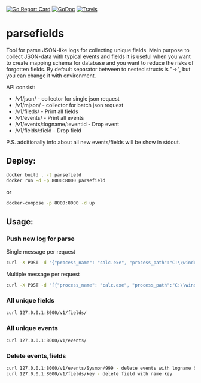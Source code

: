 [![Go Report Card](https://goreportcard.com/badge/github.com/MonaxGT/parsefields)](https://goreportcard.com/report/github.com/lastbackend/lastbackend)
[![GoDoc](https://godoc.org/github.com/MonaxGT/parsefields?status.png)](https://godoc.org/github.com/lastbackend/lastbackend)
[![Travis](https://travis-ci.org/MonaxGT/parsefields.svg?branch=master)](https://travis-ci.org/lastbackend/lastbackend)

# parsefields

Tool for parse JSON-like logs for collecting unique fields. Main purpose to collect JSON-data with typical events and fields it is useful when you want to create mapping schema for database and you want to reduce the risks of forgotten fields. 
By default separator between to nested structs is "->", but you can change it with environment.

API consist:

- /v1/json/   - collector for single json request
- /v1/mjson/  - collector for batch json request
- /v1/fileds/ - Print all fields 
- /v1/events/ - Print all events
- /v1/events/:logname/:eventid - Drop event
- /v1/fields/:field - Drop field

P.S. additionally info about all new events/fields will be show in stdout.

## Deploy:

```sh
docker build . -t parsefield
docker run -d -p 8000:8000 parsefield
```

or 

```sh
docker-compose -p 8000:8000 -d up 
```

## Usage:

### Push new log for parse

Single message per request

```sh
curl -X POST -d '{"process_name": "calc.exe", "process_path":"C:\\windows\\system32"}'  127.0.0.1:8000/v1/json/
```

Multiple message per request 

```sh
curl -X POST -d '[{"process_name": "calc.exe", "process_path":"C:\\windows\\system32"},{"process_image": "calc.exe", "process_path":"C:\\windows\\system32"},{"pid":"1"}]'  127.0.0.1:8000/v1/mjson/
```

### All unique fields

```sh
curl 127.0.0.1:8000/v1/fields/
```

### All unique events

```sh
curl 127.0.0.1:8000/v1/events/
```

### Delete events,fields

```sh
curl 127.0.0.1:8000/v1/events/Sysmon/999 - delete events with logname Sysmon and eventId 999
curl 127.0.0.1:8000/v1/fields/key - delete field with name key
```